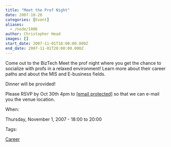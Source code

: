 ```yaml
---
title: "Meet the Prof Night"
date: 2007-10-28
categories: [Event]
aliases:
  - /node/1006
author: Christopher Head
images: []
start_date: 2007-11-01T18:00:00.000Z
end_date: 2007-11-01T20:00:00.000Z
---
```


Come out to the BizTech Meet the prof night where you get the chance to socialize with profs in a relaxed environment! Learn more about their career paths and about the MIS and E-business fields.

Dinner will be provided!

Please RSVP by Oct 30th 4pm to [\[email protected\]](/cdn-cgi/l/email-protection#640d0a020b24110607060d1e1001070c4a070b09) so that we can e-mail you the venue location.

When: 

Thursday, November 1, 2007 - 18:00 to 20:00

Tags: 

[Career](/career)
